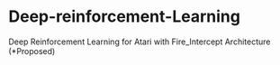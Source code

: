 # Deep-reinforcement-Learning
Deep Reinforcement Learning for Atari with Fire_Intercept Architecture (*Proposed)
